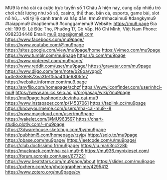 MU9 là nhà cái cá cược trực tuyến số 1 Châu Á hiện nay, cung cấp nhiều trò chơi chất lượng như xổ số, casino, thể thao, bắn cá, esports, game bài, slot nổ hũ,... với tỷ lệ cạnh tranh và hấp dẫn.
#mu9 #nhacaimu9 #dangkymu9 #taiappmu9 #naptienmu9 #conggamemu9
Website: https://mu9.page 
Địa chỉ: 199 Đ. Lê Đức Thọ, Phường 17, Gò Vấp, Hồ Chí Minh, Việt Nam
Phone: 0982334448
Email: mu9.page@gmail.com
https://www.facebook.com/mu9page/
https://www.youtube.com/@mu9page
https://sites.google.com/view/mu9page/home
https://vimeo.com/mu9page
https://www.tumblr.com/mu9page
https://x.com/mu9page
https://www.pinterest.com/mu9page/
https://www.reddit.com/user/mu9page/
https://gravatar.com/mu9page  https://www.diigo.com/item/note/b28oa/vqpd?k=0e3e36e873ea31e1f55a4ffde6805fe7
https://website.informer.com/mu9.page
https://anyflip.com/homepage/achzf
https://www.iconfinder.com/user/nhci-mu9
https://www.am.ics.keio.ac.jp/proj/asap/wiki/?mu9page
https://mu9page.hashnode.dev/nha-cai-mu9
https://www.instapaper.com/p/14537061
https://taplink.cc/mu9page
https://knowyourmeme.com/users/nha-cai-mu9--8
https://www.magcloud.com/user/mu9page
https://wakelet.com/@MU963597
https://chart-studio.plotly.com/~mu9page
https://3dwarehouse.sketchup.com/by/mu9page
https://pubhtml5.com/homepage/rzyjp/
https://solo.to/mu9page
https://pbase.com/mu9page/
https://leetcode.com/u/mu9page/
https://club.doctissimo.fr/mu9page/
https://lu.ma/i3nc2z8b
https://muckrack.com/nha-cai-mu9-6
https://mu936.mypixieset.com/
https://forum.acronis.com/user/677221
https://www.beatstars.com/mu9page/about
https://slides.com/mu9page
https://pxhere.com/en/photographer-me/4295412
https://www.zotero.org/mu9page/cv
